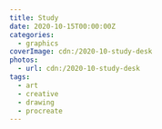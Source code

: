 ```yaml
---
title: Study
date: 2020-10-15T00:00:00Z
categories:
  - graphics
coverImage: cdn:/2020-10-study-desk
photos:
  - url: cdn:/2020-10-study-desk
tags:
  - art
  - creative
  - drawing
  - procreate
---
```

